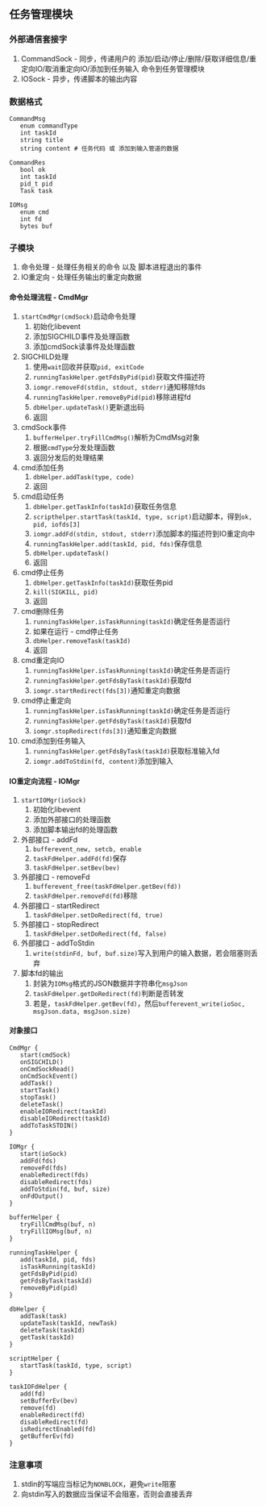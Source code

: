 ## 任务管理模块

### 外部通信套接字

1. CommandSock - 同步，传递用户的 添加/启动/停止/删除/获取详细信息/重定向IO/取消重定向IO/添加到任务输入 命令到任务管理模块
2. IOSock - 异步，传递脚本的输出内容

### 数据格式

```
CommandMsg
   enum commandType
   int taskId
   string title
   string content # 任务代码 或 添加到输入管道的数据

CommandRes
   bool ok
   int taskId
   pid_t pid
   Task task

IOMsg
   enum cmd
   int fd
   bytes buf
```

### 子模块

1. 命令处理 - 处理任务相关的命令 以及 脚本进程退出的事件
2. IO重定向 - 处理任务输出的重定向数据

#### 命令处理流程 - CmdMgr

1. `startCmdMgr(cmdSock)`启动命令处理
   1. 初始化libevent
   2. 添加SIGCHILD事件及处理函数
   3. 添加cmdSock读事件及处理函数
2. SIGCHILD处理
   1. 使用`wait`回收并获取`pid, exitCode`
   2. `runningTaskHelper.getFdsByPid(pid)`获取文件描述符
   3. `iomgr.removeFd(stdin, stdout, stderr)`通知移除fds
   4. `runningTaskHelper.removeByPid(pid)`移除进程fd
   5. `dbHelper.updateTask()`更新退出码
   6. 返回
3. cmdSock事件
   1. `bufferHelper.tryFillCmdMsg()`解析为CmdMsg对象
   2. 根据`cmdType`分发处理函数
   3. 返回分发后的处理结果
4. cmd添加任务
   1. `dbHelper.addTask(type, code)`
   2. 返回
5. cmd启动任务
   1. `dbHelper.getTaskInfo(taskId)`获取任务信息
   2. `scripthelper.startTask(taskId, type, script)`启动脚本，得到`ok, pid, iofds[3]`
   3. `iomgr.addFd(stdin, stdout, stderr)`添加脚本的描述符到IO重定向中
   4. `runningTaskHelper.add(taskId, pid, fds)`保存信息
   5. `dbHelper.updateTask()`
   6. 返回
6. cmd停止任务
   1. `dbHelper.getTaskInfo(taskId)`获取任务pid
   2. `kill(SIGKILL, pid)`
   3. 返回
7. cmd删除任务
   1. `runningTaskHelper.isTaskRunning(taskId)`确定任务是否运行
   2. 如果在运行 - cmd停止任务
   3. `dbHelper.removeTask(taskId)`
   4. 返回
8. cmd重定向IO
   1. `runningTaskHelper.isTaskRunning(taskId)`确定任务是否运行
   2. `runningTaskHelper.getFdsByTask(taskId)`获取fd
   3. `iomgr.startRedirect(fds[3])`通知重定向数据
9. cmd停止重定向
   1. `runningTaskHelper.isTaskRunning(taskId)`确定任务是否运行
   2. `runningTaskHelper.getFdsByTask(taskId)`获取fd
   3. `iomgr.stopRedirect(fds[3])`通知重定向数据
10. cmd添加到任务输入
    1.  `runningTaskHelper.getFdsByTask(taskId)`获取标准输入fd
    2.  `iomgr.addToStdin(fd, content)`添加到输入

#### IO重定向流程 - IOMgr

1. `startIOMgr(ioSock)`
   1. 初始化libevent
   2. 添加外部接口的处理函数
   3. 添加脚本输出fd的处理函数
2. 外部接口 - addFd
   1. `bufferevent_new, setcb, enable`
   2. `taskFdHelper.addFd(fd)`保存
   3. `taskFdHelper.setBev(bev)`
3. 外部接口 - removeFd
   1. `bufferevent_free(taskFdHelper.getBev(fd))`
   2. `taskFdHelper.removeFd(fd)`移除
4. 外部接口 - startRedirect
   1. `taskFdHelper.setDoRedirect(fd, true)`
5. 外部接口 - stopRedirect
   1. `taskFdHelper.setDoRedirect(fd, false)`
6. 外部接口 - addToStdin
   1. `write(stdinFd, buf, buf.size)`写入到用户的输入数据，若会阻塞则丢弃
7. 脚本fd的输出
   1. 封装为`IOMsg`格式的JSON数据并字符串化`msgJson`
   2. `taskFdHelper.getDoRedirect(fd)`判断是否转发
   3. 若是，`taskFdHelper.getBev(fd)`，然后`bufferevent_write(ioSoc, msgJson.data, msgJson.size)`

#### 对象接口

```
CmdMgr {
   start(cmdSock)
   onSIGCHILD()
   onCmdSockRead()
   onCmdSockEvent()
   addTask()
   startTask()
   stopTask()
   deleteTask()
   enableIORedirect(taskId)
   disableIORedirect(taskId)
   addToTaskSTDIN()
}

IOMgr {
   start(ioSock)
   addFd(fds)
   removeFd(fds)
   enableRedirect(fds)
   disableRedirect(fds)
   addToStdin(fd, buf, size)
   onFdOutput()
}

bufferHelper {
   tryFillCmdMsg(buf, n)
   tryFillIOMsg(buf, n)
}

runningTaskHelper {
   add(taskId, pid, fds)
   isTaskRunning(taskId)
   getFdsByPid(pid)
   getFdsByTask(taskId)
   removeByPid(pid)
}

dbHelper {
   addTask(task)
   updateTask(taskId, newTask)
   deleteTask(taskId)
   getTask(taskId)
}

scriptHelper {
   startTask(taskId, type, script)
}

taskIOFdHelper {
   add(fd)
   setBufferEv(bev)
   remove(fd)
   enableRedirect(fd)
   disableRedirect(fd)
   isRedirectEnabled(fd)
   getBufferEv(fd)
}

```

### 注意事项

1. stdin的写端应当标记为`NONBLOCK`，避免`write`阻塞
2. 向stdin写入的数据应当保证不会阻塞，否则会直接丢弃